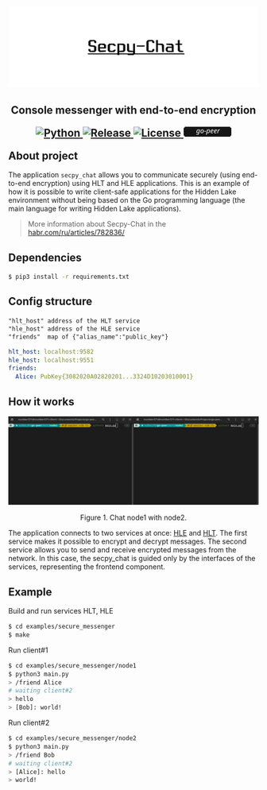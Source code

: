 <img src="_images/secpy_chat_logo.png" alt="secpy_chat_logo.png"/>

<h2>
	<p align="center">
    <strong>
      Console messenger with end-to-end encryption
   	</strong>
	</p>
	<p align="center">
    <a href="https://github.com/topics/python">
      <img src="https://img.shields.io/badge/Python-v3-1f425f.svg" alt="Python" />
		</a>
    <a href="https://github.com/number571/go-peer/releases">
      <img src="https://img.shields.io/github/v/release/number571/go-peer.svg" alt="Release" />
		</a>
    <a href="https://github.com/number571/go-peer/blob/master/LICENSE">
      <img src="https://img.shields.io/github/license/number571/go-peer.svg" alt="License" />
		</a>
    <a href="https://github.com/number571/go-peer">
      <img src="https://github.com/number571/go-peer/blob/master/images/go-peer_badge.png" alt="Go-Peer" />
		</a>
	</p>
	About project
</h2>

The application `secpy_chat` allows you to communicate securely (using end-to-end encryption) using HLT and HLE applications. This is an example of how it is possible to write client-safe applications for the Hidden Lake environment without being based on the Go programming language (the main language for writing Hidden Lake applications).

> More information about Secpy-Chat in the [habr.com/ru/articles/782836/](https://habr.com/ru/articles/782836/ "Habr Secpy-Chat")

## Dependencies 

```bash
$ pip3 install -r requirements.txt
```

## Config structure

```
"hlt_host" address of the HLT service
"hle_host" address of the HLE service
"friends"  map of {"alias_name":"public_key"}
```

```yaml
hlt_host: localhost:9582
hle_host: localhost:9551
friends: 
  Alice: PubKey{3082020A02820201...3324D10203010001}
```

## How it works

<p align="center"><img src="_images/secpy_chat.gif" alt="secpy_chat.gif"/></p>
<p align="center">Figure 1. Chat node1 with node2.</p>

The application connects to two services at once: [HLE](https://github.com/number571/go-peer/tree/master/cmd/hidden_lake/helpers/encryptor) and [HLT](https://github.com/number571/go-peer/tree/master/cmd/hidden_lake/helpers/traffic). The first service makes it possible to encrypt and decrypt messages. The second service allows you to send and receive encrypted messages from the network. In this case, the secpy_chat is guided only by the interfaces of the services, representing the frontend component.

## Example 

Build and run services HLT, HLE
```bash
$ cd examples/secure_messenger
$ make
```

Run client#1
```bash
$ cd examples/secure_messenger/node1
$ python3 main.py
> /friend Alice
# waiting client#2
> hello
> [Bob]: world!
```

Run client#2
```bash
$ cd examples/secure_messenger/node2
$ python3 main.py
> /friend Bob
# waiting client#2
> [Alice]: hello
> world!
```
